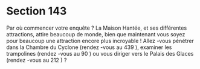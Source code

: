 # Section 143

Par où commencer votre enquête ? La Maison Hantée, et ses différentes attractions,  attire
beaucoup de monde, bien que maintenant vous soyez pour beaucoup une attraction
encore plus incroyable ! Allez -vous pénétrer dans la Chambre du Cyclone (rendez -vous
au  439 ), examiner les trampolines (rendez -vous au  90 ) ou vous diriger vers le Palais
des Glaces (rendez -vous au  212 ) ?